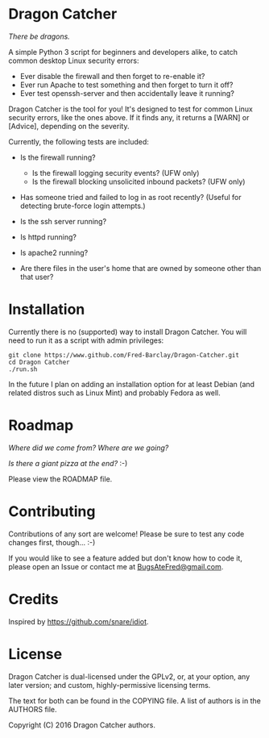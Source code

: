 Dragon Catcher
==============
*There be dragons.*

A simple Python 3 script for beginners and developers alike, to catch common
desktop Linux security errors:
 - Ever disable the firewall and then forget to re-enable it?
 - Ever run Apache to test something and then forget to turn it off?
 - Ever test openssh-server and then accidentally leave it running?

Dragon Catcher is the tool for you! It's designed to test for common Linux
security errors, like the ones above. If it finds any, it returns a
[WARN] or [Advice], depending on the severity.

Currently, the following tests are included:

 - Is the firewall running?
	 - Is the firewall logging security events? (UFW only)
	 - Is the firewall blocking unsolicited inbound packets? (UFW only)


 - Has someone tried and failed to log in as root recently? (Useful for
	 detecting brute-force login attempts.)

 - Is the ssh server running?

 - Is httpd running?

 - Is apache2 running?

 - Are there files in the user's home that are owned by someone other than that user? 


Installation
============
Currently there is no (supported) way to install Dragon Catcher. You will need
to run it as a script with admin privileges:  
```
git clone https://www.github.com/Fred-Barclay/Dragon-Catcher.git
cd Dragon Catcher
./run.sh
```

In the future I plan on adding an installation option for at least Debian (and
related distros such as Linux Mint) and probably Fedora as well.

Roadmap
=======
*Where did we come from? Where are we going?*

*Is there a giant pizza at the end?*    :-)

Please view the ROADMAP file.

Contributing
============
Contributions of any sort are welcome! Please be sure to test any code changes
first, though... :-)

If you would like to see a feature added but don't know how to code it, please
open an Issue or contact me at BugsAteFred@gmail.com.

Credits
=======
Inspired by https://github.com/snare/idiot.


License
=======
Dragon Catcher is dual-licensed under the GPLv2, or, at your option, any later
version; and custom, highly-permissive licensing terms.

The text for both can be found in the COPYING file. A list of authors is in the
AUTHORS file.

Copyright (C) 2016 Dragon Catcher authors.
